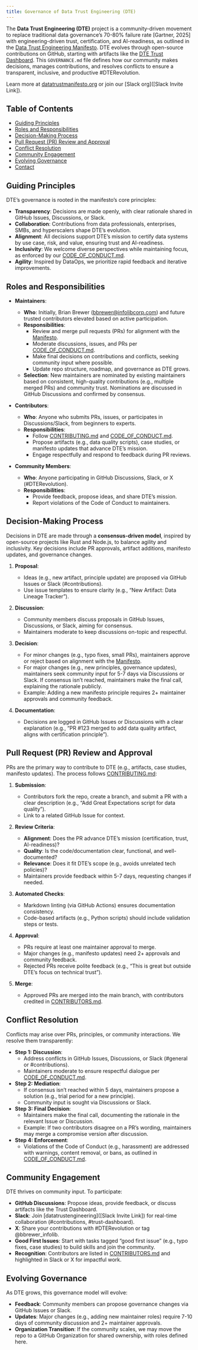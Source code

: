 ```yaml
---
title: Governance of Data Trust Engineering (DTE)
---
```




The **Data Trust Engineering (DTE)** project is a community-driven movement to replace traditional data governance’s 70-80% failure rate [Gartner, 2025] with engineering-driven trust, certification, and AI-readiness, as outlined in the [Data Trust Engineering Manifesto](/Manifesto.md). DTE evolves through open-source contributions on GitHub, starting with artifacts like the [DTE Trust Dashboard](/tools/data-trust-dashboard/DTE_Trust_Dashboard). This `GOVERNANCE.md` file defines how our community makes decisions, manages contributions, and resolves conflicts to ensure a transparent, inclusive, and productive #DTERevolution.

Learn more at [datatrustmanifesto.org](https://datatrustmanifesto.org) or join our [Slack org]([Slack Invite Link]).

## Table of Contents
- [Guiding Principles](#guiding-principles)
- [Roles and Responsibilities](#roles-and-responsibilities)
- [Decision-Making Process](#decision-making-process)
- [Pull Request (PR) Review and Approval](#pull-request-pr-review-and-approval)
- [Conflict Resolution](#conflict-resolution)
- [Community Engagement](#community-engagement)
- [Evolving Governance](#evolving-governance)
- [Contact](#contact)

## Guiding Principles

DTE’s governance is rooted in the manifesto’s core principles:
- **Transparency**: Decisions are made openly, with clear rationale shared in GitHub Issues, Discussions, or Slack.
- **Collaboration**: Contributions from data professionals, enterprises, SMBs, and hyperscalers shape DTE’s evolution.
- **Alignment**: All decisions support DTE’s mission to certify data systems by use case, risk, and value, ensuring trust and AI-readiness.
- **Inclusivity**: We welcome diverse perspectives while maintaining focus, as enforced by our [CODE_OF_CONDUCT.md](/community/CODE_OF_CONDUCT.md).
- **Agility**: Inspired by DataOps, we prioritize rapid feedback and iterative improvements.

## Roles and Responsibilities

- **Maintainers**:
  - **Who**: Initially, Brian Brewer (bbrewer@infolibcorp.com) and future trusted contributors elevated based on active participation.
  - **Responsibilities**:
    - Review and merge pull requests (PRs) for alignment with the [Manifesto](/Manifesto.md).
    - Moderate discussions, issues, and PRs per [CODE_OF_CONDUCT.md](/community/CODE_OF_CONDUCT.md).
    - Make final decisions on contributions and conflicts, seeking community input where possible.
    - Update repo structure, roadmap, and governance as DTE grows.
  - **Selection**: New maintainers are nominated by existing maintainers based on consistent, high-quality contributions (e.g., multiple merged PRs) and community trust. Nominations are discussed in GitHub Discussions and confirmed by consensus.

- **Contributors**:
  - **Who**: Anyone who submits PRs, issues, or participates in Discussions/Slack, from beginners to experts.
  - **Responsibilities**:
    - Follow [CONTRIBUTING.md](/community/CONTRIBUTING.md) and [CODE_OF_CONDUCT.md](/community/CODE_OF_CONDUCT.md).
    - Propose artifacts (e.g., data quality scripts), case studies, or manifesto updates that advance DTE’s mission.
    - Engage respectfully and respond to feedback during PR reviews.

- **Community Members**:
  - **Who**: Anyone participating in GitHub Discussions, Slack, or X (#DTERevolution).
  - **Responsibilities**:
    - Provide feedback, propose ideas, and share DTE’s mission.
    - Report violations of the Code of Conduct to maintainers.

## Decision-Making Process

Decisions in DTE are made through a **consensus-driven model**, inspired by open-source projects like Rust and Node.js, to balance agility and inclusivity. Key decisions include PR approvals, artifact additions, manifesto updates, and governance changes.

1. **Proposal**:
   - Ideas (e.g., new artifact, principle update) are proposed via GitHub Issues or Slack (#contributions).
   - Use issue templates to ensure clarity (e.g., “New Artifact: Data Lineage Tracker”).

2. **Discussion**:
   - Community members discuss proposals in GitHub Issues, Discussions, or Slack, aiming for consensus.
   - Maintainers moderate to keep discussions on-topic and respectful.

3. **Decision**:
   - For minor changes (e.g., typo fixes, small PRs), maintainers approve or reject based on alignment with the [Manifesto](/Manifesto.md).
   - For major changes (e.g., new principles, governance updates), maintainers seek community input for 5-7 days via Discussions or Slack. If consensus isn’t reached, maintainers make the final call, explaining the rationale publicly.
   - Example: Adding a new manifesto principle requires 2+ maintainer approvals and community feedback.

4. **Documentation**:
   - Decisions are logged in GitHub Issues or Discussions with a clear explanation (e.g., “PR #123 merged to add data quality artifact, aligns with certification principle”).

## Pull Request (PR) Review and Approval

PRs are the primary way to contribute to DTE (e.g., artifacts, case studies, manifesto updates). The process follows [CONTRIBUTING.md](/community/CONTRIBUTING.md):

1. **Submission**:
   - Contributors fork the repo, create a branch, and submit a PR with a clear description (e.g., “Add Great Expectations script for data quality”).
   - Link to a related GitHub Issue for context.

2. **Review Criteria**:
   - **Alignment**: Does the PR advance DTE’s mission (certification, trust, AI-readiness)?
   - **Quality**: Is the code/documentation clear, functional, and well-documented?
   - **Relevance**: Does it fit DTE’s scope (e.g., avoids unrelated tech policies)?
   - Maintainers provide feedback within 5-7 days, requesting changes if needed.

3. **Automated Checks**:
   - Markdown linting (via GitHub Actions) ensures documentation consistency.
   - Code-based artifacts (e.g., Python scripts) should include validation steps or tests.

4. **Approval**:
   - PRs require at least one maintainer approval to merge.
   - Major changes (e.g., manifesto updates) need 2+ approvals and community feedback.
   - Rejected PRs receive polite feedback (e.g., “This is great but outside DTE’s focus on technical trust”).

5. **Merge**:
   - Approved PRs are merged into the main branch, with contributors credited in [CONTRIBUTORS.md](/CONTRIBUTORS.md).

## Conflict Resolution

Conflicts may arise over PRs, principles, or community interactions. We resolve them transparently:
- **Step 1: Discussion**:
  - Address conflicts in GitHub Issues, Discussions, or Slack (#general or #contributions).
  - Maintainers moderate to ensure respectful dialogue per [CODE_OF_CONDUCT.md](/community/CODE_OF_CONDUCT.md).
- **Step 2: Mediation**:
  - If consensus isn’t reached within 5 days, maintainers propose a solution (e.g., trial period for a new principle).
  - Community input is sought via Discussions or Slack.
- **Step 3: Final Decision**:
  - Maintainers make the final call, documenting the rationale in the relevant Issue or Discussion.
  - Example: If two contributors disagree on a PR’s wording, maintainers may merge a compromise version after discussion.
- **Step 4: Enforcement**:
  - Violations of the Code of Conduct (e.g., harassment) are addressed with warnings, content removal, or bans, as outlined in [CODE_OF_CONDUCT.md](/community/CODE_OF_CONDUCT.md).

## Community Engagement

DTE thrives on community input. To participate:
- **GitHub Discussions**: Propose ideas, provide feedback, or discuss artifacts like the Trust Dashboard.
- **Slack**: Join [datatrustengineering]([Slack Invite Link]) for real-time collaboration (#contributions, #trust-dashboard).
- **X**: Share your contributions with #DTERevolution or tag @bbrewer_infolib.
- **Good First Issues**: Start with tasks tagged “good first issue” (e.g., typo fixes, case studies) to build skills and join the community.
- **Recognition**: Contributors are listed in [CONTRIBUTORS.md](/CONTRIBUTORS.md) and highlighted in Slack or X for impactful work.

## Evolving Governance

As DTE grows, this governance model will evolve:
- **Feedback**: Community members can propose governance changes via GitHub Issues or Slack.
- **Updates**: Major changes (e.g., adding new maintainer roles) require 7-10 days of community discussion and 2+ maintainer approvals.
- **Organization Transition**: If the community scales, we may move the repo to a GitHub Organization for shared ownership, with roles defined here.

